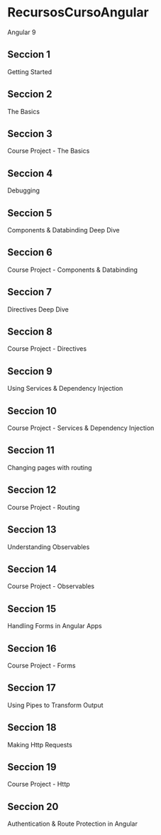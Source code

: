 # RecursosCursoAngular
Angular 9

## Seccion 1
Getting Started

## Seccion 2
The Basics

## Seccion 3
Course Project - The Basics

## Seccion 4
Debugging

## Seccion 5
Components & Databinding Deep Dive

## Seccion 6
Course Project - Components & Databinding

## Seccion 7
Directives Deep Dive

## Seccion 8
Course Project - Directives

## Seccion 9
Using Services & Dependency Injection

## Seccion 10
Course Project - Services & Dependency
Injection

## Seccion 11
Changing pages with routing 

## Seccion 12
Course Project - Routing

## Seccion 13
Understanding Observables

## Seccion 14
Course Project - Observables

## Seccion 15
Handling Forms in Angular Apps

## Seccion 16
Course Project - Forms

## Seccion 17
Using Pipes to Transform Output

## Seccion 18
Making Http Requests

## Seccion 19
Course Project - Http

## Seccion 20
Authentication & Route Protection in Angular






